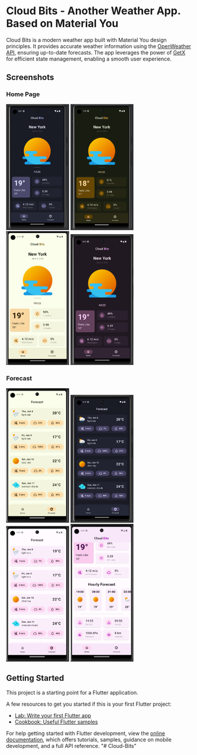 # Cloud Bits - Another Weather App. Based on Material You

Cloud Bits is a modern weather app built with Material You design principles. It provides accurate weather information using the [OpenWeather API](https://openweathermap.org/), ensuring up-to-date forecasts. The app leverages the power of [GetX](https://github.com/jonataslaw/getx) for efficient state management, enabling a smooth user experience.

## Screenshots

### Home Page
<img src="screenshots/home_page_1.png" width="170"> <img src="screenshots/home_page_2.png" width="170"> <img src="screenshots/home_page_3.png" width="170"> <img src="screenshots/home_page_4.png" width="170">

### Forecast
<img src="screenshots/forecast_1.png" width="170"> <img src="screenshots/forecast_2.png" width="170"> <img src="screenshots/forecast_3.png" width="170"> <img src="screenshots/forecast_4.png" width="170">


## Getting Started

This project is a starting point for a Flutter application.

A few resources to get you started if this is your first Flutter project:

- [Lab: Write your first Flutter app](https://docs.flutter.dev/get-started/codelab)
- [Cookbook: Useful Flutter samples](https://docs.flutter.dev/cookbook)

For help getting started with Flutter development, view the
[online documentation](https://docs.flutter.dev/), which offers tutorials,
samples, guidance on mobile development, and a full API reference.
"# Cloud-Bits" 
